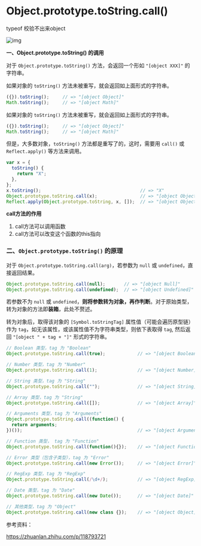 # Object.prototype.toString.call()

typeof 校验不出来object

![img](https://cdn.nlark.com/yuque/0/2022/png/33579416/1668238122893-a9675466-f3cb-46aa-a642-05387b85ab64.png)




  **一、Object.prototype.toString() 的调用**

对于 `Object.prototype.toString()` 方法，会返回一个形如 `"[object XXX]"` 的字符串。

如果对象的 `toString()` 方法未被重写，就会返回如上面形式的字符串。

```javascript
({}).toString();     // => "[object Object]"
Math.toString();     // => "[object Math]"
```

如果对象的 `toString()` 方法未被重写，就会返回如上面形式的字符串。

```js
({}).toString();     // => "[object Object]"
Math.toString();     // => "[object Math]"
```

但是，大多数对象，`toString()` 方法都是重写了的，这时，需要用 `call()` 或 `Reflect.apply()` 等方法来调用。

```js
var x = {
  toString() {
    return "X";
  },
};
x.toString();                                     // => "X"
Object.prototype.toString.call(x);                // => "[object Object]"
Reflect.apply(Object.prototype.toString, x, []);  // => "[object Object]"
```
**call方法的作用**

1. call方法可以调用函数
2. call方法可以改变这个函数的this指向



### 二、`Object.prototype.toString()` 的原理

对于 `Object.prototype.toString.call(arg)`，若参数为 `null` 或 `undefined`，直接返回结果。

```js
Object.prototype.toString.call(null);       // => "[object Null]"
Object.prototype.toString.call(undefined);  // => "[object Undefined]"
```

若参数不为 `null` 或 `undefined`，**则将参数转为对象，再作判断**。对于原始类型，转为对象的方法即**装箱**，此处不赘述。

转为对象后，取得该对象的 `[Symbol.toStringTag]` 属性值（可能会遍历原型链）作为 `tag`，如无该属性，或该属性值不为字符串类型，则依下表取得 `tag`, 然后返回 `"[object " + tag + "]"` 形式的字符串。

```js
// Boolean 类型，tag 为 "Boolean"
Object.prototype.toString.call(true);            // => "[object Boolean]"

// Number 类型，tag 为 "Number"
Object.prototype.toString.call(1);               // => "[object Number]"

// String 类型，tag 为 "String"
Object.prototype.toString.call("");              // => "[object String]"

// Array 类型，tag 为 "String"
Object.prototype.toString.call([]);              // => "[object Array]"

// Arguments 类型，tag 为 "Arguments"
Object.prototype.toString.call((function() {
  return arguments;
})());                                           // => "[object Arguments]"

// Function 类型， tag 为 "Function"
Object.prototype.toString.call(function(){});    // => "[object Function]"

// Error 类型（包含子类型），tag 为 "Error"
Object.prototype.toString.call(new Error());     // => "[object Error]"

// RegExp 类型，tag 为 "RegExp"
Object.prototype.toString.call(/\d+/);           // => "[object RegExp]"

// Date 类型，tag 为 "Date"
Object.prototype.toString.call(new Date());      // => "[object Date]"

// 其他类型，tag 为 "Object"
Object.prototype.toString.call(new class {});    // => "[object Object]"
```







参考资料：

https://zhuanlan.zhihu.com/p/118793721

